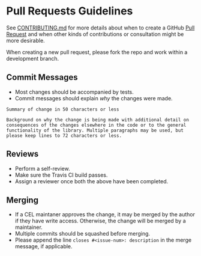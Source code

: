 # Pull Requests Guidelines

See [CONTRIBUTING.md](./CONTRIBUTING.md) for more details about when to create
a GitHub [Pull Request][1] and when other kinds of contributions or
consultation might be more desirable.

When creating a new pull request, please fork the repo and work within a
development branch.

## Commit Messages

* Most changes should be accompanied by tests.
* Commit messages should explain _why_ the changes were made.
```
Summary of change in 50 characters or less

Background on why the change is being made with additional detail on
consequences of the changes elsewhere in the code or to the general
functionality of the library. Multiple paragraphs may be used, but
please keep lines to 72 characters or less.
```

## Reviews

* Perform a self-review.
* Make sure the Travis CI build passes.
* Assign a reviewer once both the above have been completed.

## Merging

* If a CEL maintaner approves the change, it may be merged by the author if
  they have write access. Otherwise, the change will be merged by a maintainer.
* Multiple commits should be squashed before merging.
* Please append the line `closes #<issue-num>: description` in the merge message,
  if applicable.

[1]:  https://help.github.com/articles/about-pull-requests